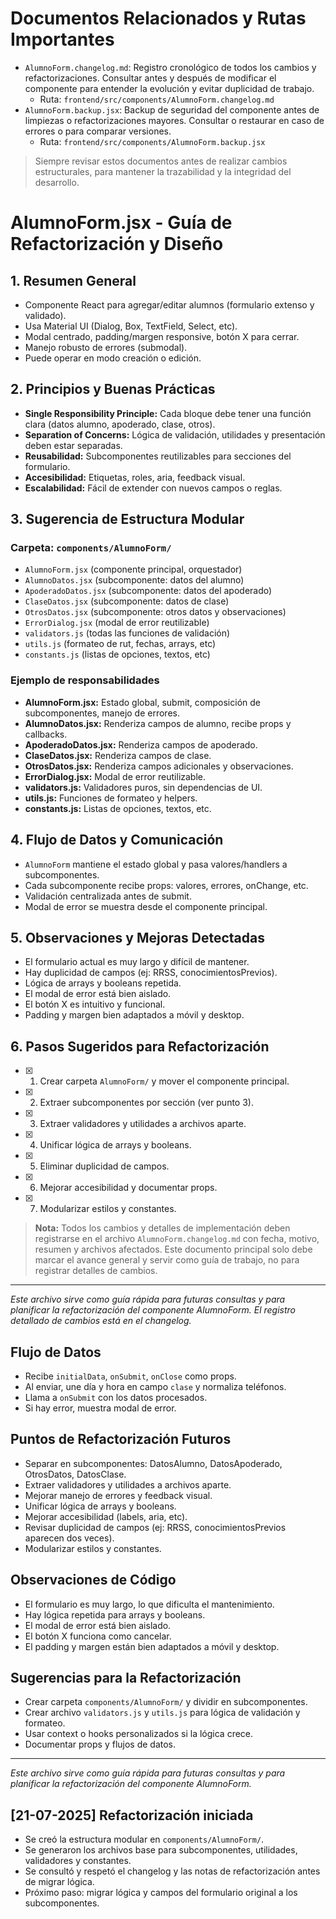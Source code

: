 # Documentos Relacionados y Rutas Importantes

- `AlumnoForm.changelog.md`: Registro cronológico de todos los cambios y refactorizaciones. Consultar antes y después de modificar el componente para entender la evolución y evitar duplicidad de trabajo.
  - Ruta: `frontend/src/components/AlumnoForm.changelog.md`
- `AlumnoForm.backup.jsx`: Backup de seguridad del componente antes de limpiezas o refactorizaciones mayores. Consultar o restaurar en caso de errores o para comparar versiones.
  - Ruta: `frontend/src/components/AlumnoForm.backup.jsx`

> Siempre revisar estos documentos antes de realizar cambios estructurales, para mantener la trazabilidad y la integridad del desarrollo.


# AlumnoForm.jsx - Guía de Refactorización y Diseño

## 1. Resumen General
- Componente React para agregar/editar alumnos (formulario extenso y validado).
- Usa Material UI (Dialog, Box, TextField, Select, etc).
- Modal centrado, padding/margen responsive, botón X para cerrar.
- Manejo robusto de errores (submodal).
- Puede operar en modo creación o edición.

## 2. Principios y Buenas Prácticas
- **Single Responsibility Principle:** Cada bloque debe tener una función clara (datos alumno, apoderado, clase, otros).
- **Separation of Concerns:** Lógica de validación, utilidades y presentación deben estar separadas.
- **Reusabilidad:** Subcomponentes reutilizables para secciones del formulario.
- **Accesibilidad:** Etiquetas, roles, aria, feedback visual.
- **Escalabilidad:** Fácil de extender con nuevos campos o reglas.

## 3. Sugerencia de Estructura Modular

### Carpeta: `components/AlumnoForm/`
- `AlumnoForm.jsx` (componente principal, orquestador)
- `AlumnoDatos.jsx` (subcomponente: datos del alumno)
- `ApoderadoDatos.jsx` (subcomponente: datos del apoderado)
- `ClaseDatos.jsx` (subcomponente: datos de clase)
- `OtrosDatos.jsx` (subcomponente: otros datos y observaciones)
- `ErrorDialog.jsx` (modal de error reutilizable)
- `validators.js` (todas las funciones de validación)
- `utils.js` (formateo de rut, fechas, arrays, etc)
- `constants.js` (listas de opciones, textos, etc)

### Ejemplo de responsabilidades
- **AlumnoForm.jsx:** Estado global, submit, composición de subcomponentes, manejo de errores.
- **AlumnoDatos.jsx:** Renderiza campos de alumno, recibe props y callbacks.
- **ApoderadoDatos.jsx:** Renderiza campos de apoderado.
- **ClaseDatos.jsx:** Renderiza campos de clase.
- **OtrosDatos.jsx:** Renderiza campos adicionales y observaciones.
- **ErrorDialog.jsx:** Modal de error reutilizable.
- **validators.js:** Validadores puros, sin dependencias de UI.
- **utils.js:** Funciones de formateo y helpers.
- **constants.js:** Listas de opciones, textos, etc.

## 4. Flujo de Datos y Comunicación
- `AlumnoForm` mantiene el estado global y pasa valores/handlers a subcomponentes.
- Cada subcomponente recibe props: valores, errores, onChange, etc.
- Validación centralizada antes de submit.
- Modal de error se muestra desde el componente principal.

## 5. Observaciones y Mejoras Detectadas
- El formulario actual es muy largo y difícil de mantener.
- Hay duplicidad de campos (ej: RRSS, conocimientosPrevios).
- Lógica de arrays y booleans repetida.
- El modal de error está bien aislado.
- El botón X es intuitivo y funcional.
- Padding y margen bien adaptados a móvil y desktop.

## 6. Pasos Sugeridos para Refactorización

- [x] 1. Crear carpeta `AlumnoForm/` y mover el componente principal.
- [x] 2. Extraer subcomponentes por sección (ver punto 3).
- [x] 3. Extraer validadores y utilidades a archivos aparte.
- [x] 4. Unificar lógica de arrays y booleans.
- [x] 5. Eliminar duplicidad de campos.
- [x] 6. Mejorar accesibilidad y documentar props.
- [x] 7. Modularizar estilos y constantes.

> **Nota:** Todos los cambios y detalles de implementación deben registrarse en el archivo `AlumnoForm.changelog.md` con fecha, motivo, resumen y archivos afectados. Este documento principal solo debe marcar el avance general y servir como guía de trabajo, no para registrar detalles de cambios.

---

_Este archivo sirve como guía rápida para futuras consultas y para planificar la refactorización del componente AlumnoForm. El registro detallado de cambios está en el changelog._

## Flujo de Datos
- Recibe `initialData`, `onSubmit`, `onClose` como props.
- Al enviar, une día y hora en campo `clase` y normaliza teléfonos.
- Llama a `onSubmit` con los datos procesados.
- Si hay error, muestra modal de error.

## Puntos de Refactorización Futuros
- Separar en subcomponentes: DatosAlumno, DatosApoderado, OtrosDatos, DatosClase.
- Extraer validadores y utilidades a archivos aparte.
- Mejorar manejo de errores y feedback visual.
- Unificar lógica de arrays y booleans.
- Mejorar accesibilidad (labels, aria, etc).
- Revisar duplicidad de campos (ej: RRSS, conocimientosPrevios aparecen dos veces).
- Modularizar estilos y constantes.

## Observaciones de Código
- El formulario es muy largo, lo que dificulta el mantenimiento.
- Hay lógica repetida para arrays y booleans.
- El modal de error está bien aislado.
- El botón X funciona como cancelar.
- El padding y margen están bien adaptados a móvil y desktop.

## Sugerencias para la Refactorización
- Crear carpeta `components/AlumnoForm/` y dividir en subcomponentes.
- Crear archivo `validators.js` y `utils.js` para lógica de validación y formateo.
- Usar context o hooks personalizados si la lógica crece.
- Documentar props y flujos de datos.

---

_Este archivo sirve como guía rápida para futuras consultas y para planificar la refactorización del componente AlumnoForm._

## [21-07-2025] Refactorización iniciada
- Se creó la estructura modular en `components/AlumnoForm/`.
- Se generaron los archivos base para subcomponentes, utilidades, validadores y constantes.
- Se consultó y respetó el changelog y las notas de refactorización antes de migrar lógica.
- Próximo paso: migrar lógica y campos del formulario original a los subcomponentes.
